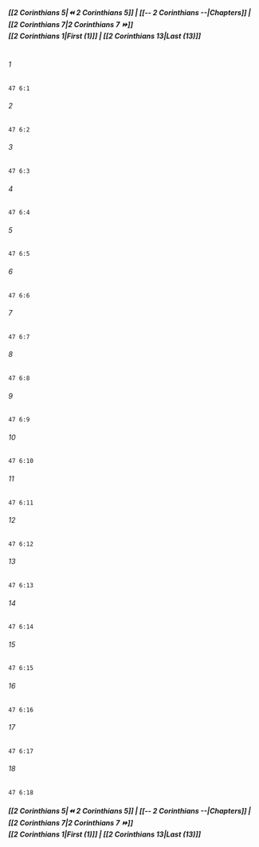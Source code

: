 
##### **[[2 Corinthians 5|⏪ 2 Corinthians 5]] | [[-- 2 Corinthians --|Chapters]] | [[2 Corinthians 7|2 Corinthians 7 ⏩]]**<br>**[[2 Corinthians 1|First (1)]] | [[2 Corinthians 13|Last (13)]]**<br><br>

###### 1
``` verse
47 6:1
```
###### 2
``` verse
47 6:2
```
###### 3
``` verse
47 6:3
```
###### 4
``` verse
47 6:4
```
###### 5
``` verse
47 6:5
```
###### 6
``` verse
47 6:6
```
###### 7
``` verse
47 6:7
```
###### 8
``` verse
47 6:8
```
###### 9
``` verse
47 6:9
```
###### 10
``` verse
47 6:10
```
###### 11
``` verse
47 6:11
```
###### 12
``` verse
47 6:12
```
###### 13
``` verse
47 6:13
```
###### 14
``` verse
47 6:14
```
###### 15
``` verse
47 6:15
```
###### 16
``` verse
47 6:16
```
###### 17
``` verse
47 6:17
```
###### 18
``` verse
47 6:18
```

##### **[[2 Corinthians 5|⏪ 2 Corinthians 5]] | [[-- 2 Corinthians --|Chapters]] | [[2 Corinthians 7|2 Corinthians 7 ⏩]]**<br>**[[2 Corinthians 1|First (1)]] | [[2 Corinthians 13|Last (13)]]**
